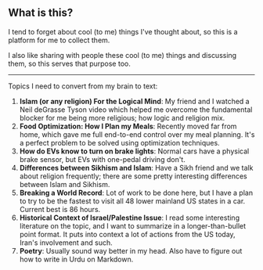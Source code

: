 
## What is this?
I tend to forget about cool (to me) things I've thought about, so this is a platform for me to collect them.

I also like sharing with people these cool (to me) things and discussing them, so this serves that purpose too.
****
Topics I need to convert from my brain to text:
1. **Islam (or any religion) For the Logical Mind**: My friend and I watched a Neil deGrasse Tyson video which helped me overcome the fundamental blocker for me being more religious; how logic and religion mix.
2. **Food Optimization: How I Plan my Meals**: Recently moved far from home, which gave me full end-to-end control over my meal planning. It's a perfect problem to be solved using optimization techniques.
3. **How do EVs know to turn on brake lights**: Normal cars have a physical brake sensor, but EVs with one-pedal driving don't.
4. **Differences between Sikhism and Islam**: Have a Sikh friend and we talk about religion frequently; there are some pretty interesting differences between Islam and Sikhism.
5. **Breaking a World Record**: Lot of work to be done here, but I have a plan to try to be the fastest to visit all 48 lower mainland US states in a car. Current best is 86 hours.
6. **Historical Context of Israel/Palestine Issue**: I read some interesting literature on the topic, and I want to summarize in a longer-than-bullet point format. It puts into context a lot of actions from the US today, Iran's involvement and such.
7. **Poetry**: Usually sound way better in my head. Also have to figure out how to write in Urdu on Markdown.

